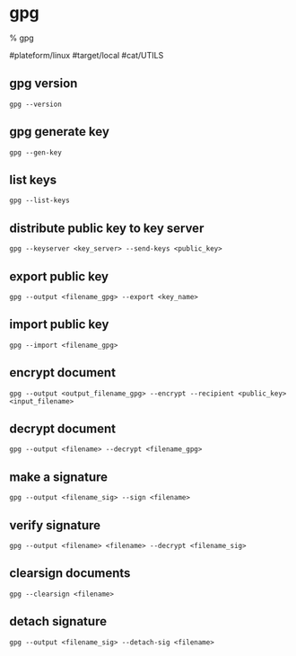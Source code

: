 # gpg

% gpg

#plateform/linux #target/local #cat/UTILS

## gpg version
```
gpg --version
```

## gpg generate key
```
gpg --gen-key
```

## list keys
```
gpg --list-keys
```

## distribute public key to key server
```
gpg --keyserver <key_server> --send-keys <public_key>
```

## export public key
```
gpg --output <filename_gpg> --export <key_name>
```

## import public key
```
gpg --import <filename_gpg>
```

## encrypt document
```
gpg --output <output_filename_gpg> --encrypt --recipient <public_key> <input_filename>
```

## decrypt document
```
gpg --output <filename> --decrypt <filename_gpg>
```

## make a signature
```
gpg --output <filename_sig> --sign <filename>
```

## verify signature
```
gpg --output <filename> <filename> --decrypt <filename_sig>
```

## clearsign documents
```
gpg --clearsign <filename>
```

## detach signature
```
gpg --output <filename_sig> --detach-sig <filename>
```
